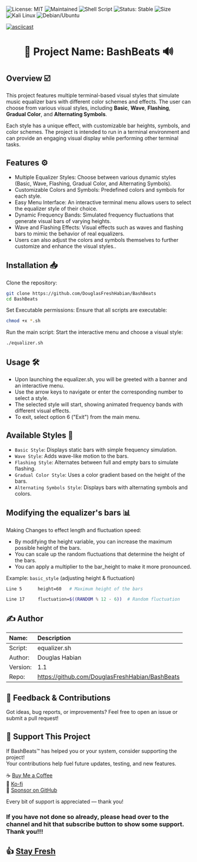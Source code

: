 ![License: MIT](https://img.shields.io/badge/License-MIT-green.svg)
![Maintained](https://img.shields.io/badge/Maintained-Yes-brightgreen.svg)
![Shell Script](https://img.shields.io/badge/Bash-BashBeats-blue.svg)
![Status: Stable](https://img.shields.io/badge/Status-Stable-brightgreen.svg)
![Size](https://img.shields.io/github/repo-size/DouglasFreshHabian/BashBeats)
![Kali Linux](https://img.shields.io/badge/Tested-Kali%20Linux-153f86?logo=kalilinux&logoColor=blue&colorA=white)
![Debian/Ubuntu](https://img.shields.io/badge/Tested-Ubuntu-77216F.svg)


[![asciicast](https://asciinema.org/a/717434.svg)](https://asciinema.org/a/717434)
<h1 align="center">
🎵 Project Name: BashBeats 🔊
</h1>

## Overview ☑️

This project features multiple terminal-based visual styles that simulate music equalizer bars with different color schemes and effects. The user can choose from various visual styles, including **Basic**, **Wave**, **Flashing**, **Gradual Color**, and **Alternating Symbols**.

Each style has a unique effect, with customizable bar heights, symbols, and color schemes. The project is intended to run in a terminal environment and can provide an engaging visual display while performing other terminal tasks.

## Features ⚙️

* Multiple Equalizer Styles: Choose between various dynamic styles (Basic, Wave, Flashing, Gradual Color, and Alternating Symbols).
* Customizable Colors and Symbols: Predefined colors and symbols for each style.
* Easy Menu Interface: An interactive terminal menu allows users to select the equalizer style of their choice.
* Dynamic Frequency Bands: Simulated frequency fluctuations that generate visual bars of varying heights.
* Wave and Flashing Effects: Visual effects such as waves and flashing bars to mimic the behavior of real equalizers.
* Users can also adjust the colors and symbols themselves to further customize and enhance the visual styles..

## Installation 📥

Clone the repository:

```bash
git clone https://github.com/DouglasFreshHabian/BashBeats
cd BashBeats
```
Set Executable permissions: Ensure that all scripts are executable:
```bash
chmod +x *.sh
```

Run the main script: Start the interactive menu and choose a visual style:
```bash
./equalizer.sh
```
## Usage 🛠️ 

* Upon launching the equalizer.sh, you will be greeted with a banner and an interactive menu.
* Use the arrow keys to navigate or enter the corresponding number to select a style.
* The selected style will start, showing animated frequency bands with different visual effects.
* To exit, select option 6 ("Exit") from the main menu.

## Available Styles 🎨

* `Basic Style`: Displays static bars with simple frequency simulation.
* `Wave Style`: Adds wave-like motion to the bars.
* `Flashing Style`: Alternates between full and empty bars to simulate flashing.
* `Gradual Color Style`: Uses a color gradient based on the height of the bars.
* `Alternating Symbols Style`: Displays bars with alternating symbols and colors.

## Modifying the equalizer's bars 📊
Making Changes to effect length and fluctuation speed:

* By modifying the height variable, you can increase the maximum possible height of the bars.
* You can scale up the random fluctuations that determine the height of the bars.
* You can apply a multiplier to the bar_height to make it more pronounced.

Example: `basic_style` (adjusting height & fluctuation)
```bash
Line 5		height=60   # Maximum height of the bars

Line 17		fluctuation=$((RANDOM % 12 - 6))  # Random fluctuation
```
## ✍️ Author

| Name:             | Description                                       |
| :---------------- | :------------------------------------------------ |
| Script:           | equalizer.sh                                      |
| Author:           | Douglas Habian                                    |
| Version:          | 1.1                                               |
| Repo:             | https://github.com/DouglasFreshHabian/BashBeats   |

## 💬 Feedback & Contributions

Got ideas, bug reports, or improvements?
Feel free to open an issue or submit a pull request!

## 💖 Support This Project

If BashBeats™ has helped you or your system, consider supporting the project!  
Your contributions help fuel future updates, testing, and new features.

☕ [Buy Me a Coffee](https://www.buymeacoffee.com/douglashabian)  
💸 [Ko-fi](https://ko-fi.com/douglashabian)  
🎁 [Sponsor on GitHub](https://github.com/sponsors/DouglasFreshHabian)

Every bit of support is appreciated — thank you!


### If you have not done so already, please head over to the channel and hit that subscribe button to show some support. Thank you!!!

## 👍 [Stay Fresh](https://www.youtube.com/@DouglasHabian-tq5ck) 

<!-- Reach out to me if you are interested in collaboration or want to contract with me for any of the following:
	Building Github Pages
	Creating Youtube Videos
	Editing Youtube Videos
	Youtube Thumbnail Creation
	Anything Pertaining to Linux! -->

<!-- 
 _____              _       _____                        _          
|  ___| __ ___  ___| |__   |  ___|__  _ __ ___ _ __  ___(_) ___ ___ 
| |_ | '__/ _ \/ __| '_ \  | |_ / _ \| '__/ _ \ '_ \/ __| |/ __/ __|
|  _|| | |  __/\__ \ | | | |  _| (_) | | |  __/ | | \__ \ | (__\__ \
|_|  |_|  \___||___/_| |_| |_|  \___/|_|  \___|_| |_|___/_|\___|___/
        dfresh@tutanota.com Fresh Forensics, LLC 2025 -->
